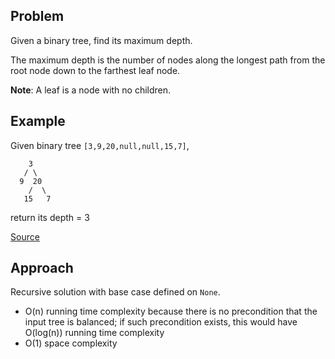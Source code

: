 ## Problem
Given a binary tree, find its maximum depth.

The maximum depth is the number of nodes along the longest path from the root node down to the farthest leaf node.

**Note**: A leaf is a node with no children.

## Example
Given binary tree `[3,9,20,null,null,15,7]`,
```
    3
   / \
  9  20
    /  \
   15   7
```
return its depth = 3

[Source](https://leetcode.com/problems/maximum-depth-of-binary-tree/description/)

## Approach
Recursive solution with base case defined on `None`.

* O(n) running time complexity because there is no precondition that the input tree is balanced; if such precondition exists, this would have O(log(n)) running time complexity
* O(1) space complexity

